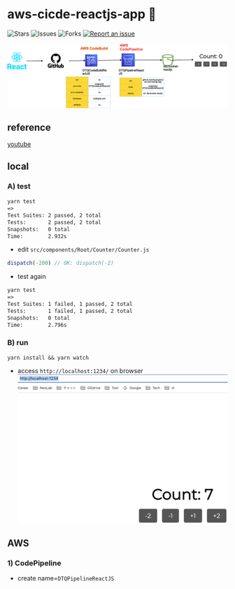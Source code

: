 # aws-cicde-reactjs-app 🐳

![Stars](https://img.shields.io/github/stars/tquangdo/aws-cicde-reactjs-app?color=f05340)
![Issues](https://img.shields.io/github/issues/tquangdo/aws-cicde-reactjs-app?color=f05340)
![Forks](https://img.shields.io/github/forks/tquangdo/aws-cicde-reactjs-app?color=f05340)
[![Report an issue](https://img.shields.io/badge/Support-Issues-green)](https://github.com/tquangdo/aws-cicde-reactjs-app/issues/new)

![overview](screenshots/overview.png)

## reference
[youtube](https://www.youtube.com/watch?v=zkNdHv1iMgY)

## local
### A) test
```shell
yarn test
=>
Test Suites: 2 passed, 2 total
Tests:       2 passed, 2 total
Snapshots:   0 total
Time:        2.932s
```
- edit `src/components/Root/Counter/Counter.js`
```js
dispatch(-200) // OK: dispatch(-2)
```
- test again
```shell
yarn test
=>
Test Suites: 1 failed, 1 passed, 2 total
Tests:       1 failed, 1 passed, 2 total
Snapshots:   0 total
Time:        2.796s
```
### B) run
```shell
yarn install && yarn watch
```
- access `http://localhost:1234/` on browser
![local](screenshots/local.png)

## AWS
### 1) CodePipeline
- create name=`DTQPipelineReactJS`
